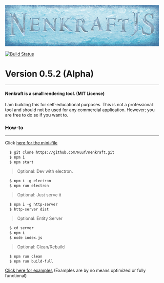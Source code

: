 ![Nenkraft][logo]

[![Build Status](https://travis-ci.org/Nuuf/nenkraft.svg?branch=master)](https://travis-ci.org/Nuuf/nenkraft)

# Version 0.5.2 (Alpha)
------

#### Nenkraft is a small rendering tool. (MIT License)

I am building this for self-educational purposes. 
This is not a professional tool and should not be used for any commercial application.
However; you are free to do so if you want to.

### How-to
------

Click [here for the mini-file]

```
  $ git clone https://github.com/Nuuf/nenkraft.git
  $ npm i
  $ npm start
```

> Optional: Dev with electron.

```
  $ npm i -g electron
  $ npm run electron
```

> Optional: Just serve it

```
  $ npm i -g http-server
  $ http-server dist
```

> Optional: Entity Server

```
  $ cd server 
  $ npm i
  $ node index.js
```

> Optional: Clean/Rebuild

```
  $ npm run clean
  $ npm run build-full
```

[Click here for examples] (Examples are by no means optimized or fully functional)

[logo]: ./assets/images/nenkraft-banner.png "nenkraft"
[Click here for examples]: https://github.com/Nuuf/nenkraft/tree/master/tests/nk-tests
[here for the mini-file]: https://raw.githubusercontent.com/Nuuf/nenkraft/master/dist/nk.min.js